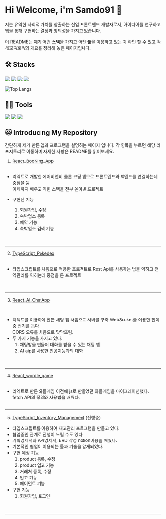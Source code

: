 #  Hi Welcome, i'm Samdo91 👋

저는 유익한 사회적 가치를 창출하는 신입 프론트엔드 개발자로서, 아이디어를 연구하고 웹을 통해 구현하는 열정과 창의성을 가지고 있습니다.  
<br>
이 README는 제가 어떤 **스택**을 가지고 어떤 **툴**을 이용하고 있는 지 확인 할 수 있고 각 *레포지토리*의 개요를 정리해 놓은 페이지입니다.  


## 🛠️ Stacks 

<img src="https://img.shields.io/badge/javascript-F7DF1E?style=flat-square&logo=javascript&logoColor=white"/> <img src="https://img.shields.io/badge/react-61DAFB?style=flat-square&logo=react&logoColor=white"/> <img src="https://img.shields.io/badge/typescript-3178C6?style=flat-square&logo=typescript&logoColor=white"/> <img src="https://img.shields.io/badge/nodedotjs-339933?style=flat-square&logo=nodedotjs&logoColor=white"/>


![Top Langs](https://github-readme-stats.vercel.app/api/top-langs/?username=samdo91&layout=compact&theme=tokyonight)

## 💪🏼 Tools

<img src="https://img.shields.io/badge/visualstudiocode-007ACC?style=flat-square&logo=visualstudiocode&logoColor=white"/> <img src="https://img.shields.io/badge/git-F05032?style=flat-square&logo=git&logoColor=white"/> <img src="https://img.shields.io/badge/github-181717?style=flat-square&logo=github&logoColor=white"/>  



## 🐱 Introducing My Repository  
   간단하게 제가 만든 앱과 프로그램을 설명하는 페이지 입니다. 각 항목을 누르면 해당 리포지토리로 이동하며 자세한 사항은 README를 읽어보세요.

1. [React_BooKing_App](https://github.com/samdo91/React_BooKing_App)  
   <br>
  - 리엑트로 개발한 에어비앤비 클론 코딩 앱으로 프론트엔드와 백엔드를 연결하는데 중점을 둠  
   이제까지 배우고 익힌 스택을 전부 쏟아낸 프로젝트  

- 구현된 기능 
   1. 회원가입, 수정  
   2. 숙박업소 등록  
   3. 예약 기능  
   4. 숙박업소 검색 기능  
   <br>  
      <br>
---
2. [TypeScript_Pokedex](https://github.com/samdo91/React_BooKing_App)   
   <br>

 - 타입스크립트를 처음으로 적용한 프로젝트로 Rest Api를 사용하는 법을 익히고 전역관리를 익히는데 중점을 둔 프로젝트
   <br>  
      <br>
---
3. [React_AI_ChatApp](https://github.com/samdo91/React_AI_ChatApp)  
<br>
 
  - 리액트를 이용하여 만든 채팅 앱 처음으로 서버를 구축 WebSocket을 이용한 전이중 전기를 돕다<br>CORS 오류를 처음으로 맞닥뜨림. <br>
- 두 가지 기능을 가지고 있다. <br>
   1. 채팅방을 만들어 대화를 받을 수 있는 채팅 앱 <br>
   2. AI aip를 사용한 인공지능과의 대화
     <br>
      <br>
---
4.  [React_wordle_game](https://github.com/samdo91/React_wordle_game)  
     <br> 
 - 리엑트로 만든 와들게임 이전에 js로 만들었던 와들게임을 마이그레이션했다.  
     fetch API의 정의와 사용법을 배웠다.
   <br>
      <br>
---
5. [TypeScript_Inventory_Management](https://github.com/samdo91/TypeScript_Inventory_Management) (진행중)
      <br>
 - 타입스크립트를 이용하여 재고관리 프로그램을 만들고 있다.
 - 협업중인 관계로 진행이 느릴 수도 있다.
 - 기획명세서와 API명세서, ERD 작성 notion이용을 배웠다.
 - 기본적인 협업이 이용되는 툴과 기술을 알게되었다.
 - 구현 예정 기능
   1. product 등록, 수정
   2. product 입고 기능
   3. 거래처 등록, 수정
   4. 입고 기능
   5. 페이먼트 기능
 - 구현 기능
   1. 회원가입, 로그인
   <br>
      <br>
---

<!--
**samdo91/samdo91** is a ✨ _special_ ✨ repository because its `README.md` (this file) appears on your GitHub profile.





Here are some ideas to get you started:

- 🔭 I’m currently working on ...
- 🌱 I’m currently learning ...
- 👯 I’m looking to collaborate on ...
- 🤔 I’m looking for help with ...
- 💬 Ask me about ...
- 📫 How to reach me: ...
- 😄 Pronouns: ...
- ⚡ Fun fact: ...
-->
